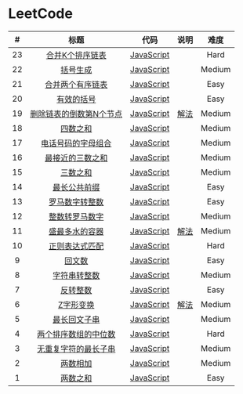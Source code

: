 # LeetCode

| # | 标题 | 代码 | 说明 | 难度 |
|:---:|:---:|:---:|:---:|:---:|
| 23 | [合并K个排序链表](https://leetcode-cn.com/problems/merge-k-sorted-lists/) | [JavaScript](https://github.com/Shenfq/leetcode/blob/master/problems/023-merge-k-sorted-lists/index.js) |  | Hard |
| 22 | [括号生成](https://leetcode-cn.com/problems/generate-parentheses/) | [JavaScript](https://github.com/Shenfq/leetcode/blob/master/problems/022-generate-parentheses/index.js) |  | Medium |
| 21 | [合并两个有序链表](https://leetcode-cn.com/problems/merge-two-sorted-lists/) | [JavaScript](https://github.com/Shenfq/leetcode/blob/master/problems/021-merge-two-sorted-lists/index.js) |  | Easy |
| 20 | [有效的括号](https://leetcode-cn.com/problems/valid-parentheses/) | [JavaScript](https://github.com/Shenfq/leetcode/blob/master/problems/020-valid-parentheses/index.js) |  | Easy |
| 19 | [删除链表的倒数第N个节点](https://leetcode-cn.com/problems/remove-nth-node-from-end-of-list/) | [JavaScript](https://github.com/Shenfq/leetcode/blob/master/problems/019-remove-nth-node-from-end-of-list/index.js) | [解法](https://github.com/Shenfq/leetcode/blob/master/problems/019-remove-nth-node-from-end-of-list/README.md)  | Medium |
| 18 | [四数之和](https://leetcode-cn.com/problems/4sum/) | [JavaScript](https://github.com/Shenfq/leetcode/blob/master/problems/018-4sum/index.js) |  | Medium |
| 17 | [电话号码的字母组合](https://leetcode-cn.com/problems/letter-combinations-of-a-phone-number/) | [JavaScript](https://github.com/Shenfq/leetcode/blob/master/problems/017-letter-combinations-of-a-phone-number/index.js) |  | Medium |
| 16 | [最接近的三数之和](https://leetcode-cn.com/problems/3sum-closest/) | [JavaScript](https://github.com/Shenfq/leetcode/blob/master/problems/016-3sum-closest/index.js) |  | Medium |
| 15 | [三数之和](https://leetcode-cn.com/problems/3sum/) | [JavaScript](https://github.com/Shenfq/leetcode/blob/master/problems/015-3sum/index.js) |  | Medium |
| 14 | [最长公共前缀](https://leetcode-cn.com/problems/longest-common-prefix/) | [JavaScript](https://github.com/Shenfq/leetcode/blob/master/problems/014-longest-common-prefix/index.js) |  | Easy |
| 13 | [罗马数字转整数](https://leetcode-cn.com/problems/roman-to-integer/) | [JavaScript](https://github.com/Shenfq/leetcode/blob/master/problems/013-roman-to-integer/index.js) |  | Easy |
| 12 | [整数转罗马数字](https://leetcode-cn.com/problems/integer-to-roman/) | [JavaScript](https://github.com/Shenfq/leetcode/blob/master/problems/012-integer-to-roman/index.js) |  | Medium |
| 11 | [盛最多水的容器](https://leetcode-cn.com/problems/container-with-most-water/) | [JavaScript](https://github.com/Shenfq/leetcode/blob/master/problems/011-container-with-most-water/index.js) | [解法](https://github.com/Shenfq/leetcode/blob/master/problems/011-container-with-most-water/README.md)  | Medium |
| 10 | [正则表达式匹配](https://leetcode-cn.com/problems/regular-expression-matching/) | [JavaScript](https://github.com/Shenfq/leetcode/blob/master/problems/010-regular-expression-matching/index.js) | | Hard |
| 9 | [回文数](https://leetcode-cn.com/problems/palindrome-number/) | [JavaScript](https://github.com/Shenfq/leetcode/blob/master/problems/009-palindrome-number/index.js) | | Easy |
| 8 | [字符串转整数](https://leetcode-cn.com/problems/string-to-integer-atoi/) | [JavaScript](https://github.com/Shenfq/leetcode/blob/master/problems/008-string-to-integer-atoi/index.js) | | Medium |
| 7 | [反转整数](https://leetcode-cn.com/problems/reverse-integer/) | [JavaScript](https://github.com/Shenfq/leetcode/blob/master/problems/007-reverse-integer/index.js) | | Easy |
| 6 | [Z字形变换](https://leetcode-cn.com/problems/zigzag-conversion/) | [JavaScript](https://github.com/Shenfq/leetcode/blob/master/problems/006-zigzag-conversion/index.js) | [解法](https://github.com/Shenfq/leetcode/blob/master/problems/006-zigzag-conversion/README.md) | Medium |
| 5 | [最长回文子串](https://leetcode-cn.com/problems/longest-palindromic-substring/) | [JavaScript](https://github.com/Shenfq/leetcode/blob/master/problems/005-longest-palindromic-substring/index.js) | | Medium |
| 4 | [两个排序数组的中位数](https://leetcode-cn.com/problems/median-of-two-sorted-arrays/) | [JavaScript](https://github.com/Shenfq/leetcode/blob/master/problems/004-median-of-two-sorted-arrays/index.js) | | Hard |
| 3 | [无重复字符的最长子串](https://leetcode-cn.com/problems/longest-substring-without-repeating-characters/) | [JavaScript](https://github.com/Shenfq/leetcode/blob/master/problems/003-longest-substring-without-repeating-characters/index.js) | | Medium |
| 2 | [两数相加](https://leetcode-cn.com/problems/add-two-numbers/) | [JavaScript](https://github.com/Shenfq/leetcode/blob/master/problems/002-add-two-numbers/index.js) | | Medium |
| 1 | [两数之和](https://leetcode.com/problems/two-sum/) | [JavaScript](https://github.com/Shenfq/leetcode/blob/master/problems/001-two-sum/index.js) |  | Easy |
